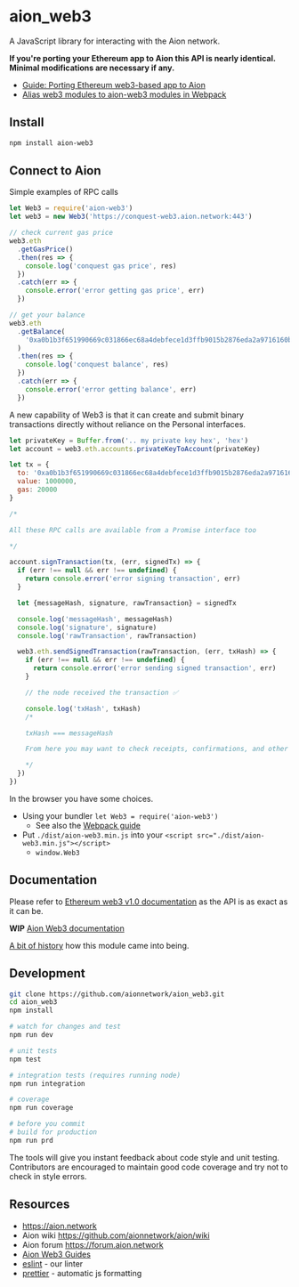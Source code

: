 # aion_web3

A JavaScript library for interacting with the Aion network.

**If you're porting your Ethereum app to Aion this API is nearly identical. Minimal modifications are necessary if any.**

+ [Guide: Porting Ethereum web3-based app to Aion](./docs/guides/porting.md)
+ [Alias web3 modules to aion-web3 modules in Webpack](./docs/guides/webpack.md)

## Install

```sh
npm install aion-web3
```

## Connect to Aion

Simple examples of RPC calls

```js
let Web3 = require('aion-web3')
let web3 = new Web3('https://conquest-web3.aion.network:443')

// check current gas price
web3.eth
  .getGasPrice()
  .then(res => {
    console.log('conquest gas price', res)
  })
  .catch(err => {
    console.error('error getting gas price', err)
  })

// get your balance
web3.eth
  .getBalance(
    '0xa0b1b3f651990669c031866ec68a4debfece1d3ffb9015b2876eda2a9716160b'
  )
  .then(res => {
    console.log('conquest balance', res)
  })
  .catch(err => {
    console.error('error getting balance', err)
  })
```

A new capability of Web3 is that it can create and submit binary transactions directly without reliance on the Personal interfaces.

```js
let privateKey = Buffer.from('.. my private key hex', 'hex')
let account = web3.eth.accounts.privateKeyToAccount(privateKey)

let tx = {
  to: '0xa0b1b3f651990669c031866ec68a4debfece1d3ffb9015b2876eda2a9716160b',
  value: 1000000,
  gas: 20000
}

/*

All these RPC calls are available from a Promise interface too

*/

account.signTransaction(tx, (err, signedTx) => {
  if (err !== null && err !== undefined) {
    return console.error('error signing transaction', err)
  }

  let {messageHash, signature, rawTransaction} = signedTx

  console.log('messageHash', messageHash)
  console.log('signature', signature)
  console.log('rawTransaction', rawTransaction)

  web3.eth.sendSignedTransaction(rawTransaction, (err, txHash) => {
    if (err !== null && err !== undefined) {
      return console.error('error sending signed transaction', err)
    }

    // the node received the transaction ✅

    console.log('txHash', txHash)
    /*

    txHash === messageHash

    From here you may want to check receipts, confirmations, and other operations.

    */
  })
})
````

In the browser you have some choices.

+ Using your bundler `let Web3 = require('aion-web3')`
  * See also the [Webpack guide](./docs/guides/webpack.md)
+ Put `./dist/aion-web3.min.js` into your `<script src="./dist/aion-web3.min.js"></script>`
  * `window.Web3`

## Documentation

Please refer to [Ethereum web3 v1.0 documentation](https://web3js.readthedocs.io/en/1.0/index.html) as the API is as exact as it can be.

**WIP** [Aion Web3 documentation](./docs/gen)

[A bit of history](https://github.com/aionnetwork/aion_web3/issues/10) how this module came into being.

## Development

```sh
git clone https://github.com/aionnetwork/aion_web3.git
cd aion_web3
npm install

# watch for changes and test
npm run dev

# unit tests
npm test

# integration tests (requires running node)
npm run integration

# coverage
npm run coverage

# before you commit
# build for production
npm run prd
```

The tools will give you instant feedback about code style and unit testing. Contributors are encouraged to maintain good code coverage and try not to check in style errors.

## Resources

+ https://aion.network
+ Aion wiki https://github.com/aionnetwork/aion/wiki
+ Aion forum https://forum.aion.network
+ [Aion Web3 Guides](./docs/guides)
+ [eslint](https://eslint.org/) - our linter
+ [prettier](https://prettier.io/) - automatic js formatting


